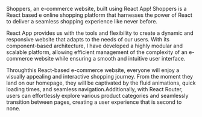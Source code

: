 Shoppers, an e-commerce website, built using React App! Shoppers is a React based e online shopping platform that harnesses the power of React to deliver a seamless shopping experience like never before.

React App provides us with the tools and flexibility to create a dynamic and responsive website that adapts to the needs of our users. With its component-based architecture, I have developed a highly modular and scalable platform, allowing  efficient management of the complexity of an e-commerce website while ensuring a smooth and intuitive user interface.

Throughthis React-based e-commerce website, everyone  will enjoy a visually appealing and interactive shopping journey. From the moment they land on our homepage, they will be captivated by the fluid animations, quick loading times, and seamless navigation.Additionally, with React Router, users can effortlessly explore various product categories and seamlessly transition between pages, creating a user experience that is second to none.  

